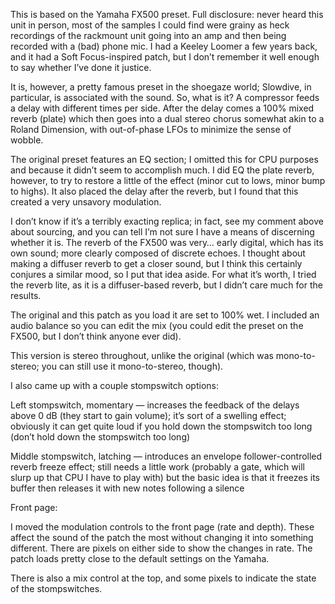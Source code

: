 This is based on the Yamaha FX500 preset. Full disclosure: never heard this unit in person, most of the samples I could find were grainy as heck recordings of the rackmount unit going into an amp and then being recorded with a (bad) phone mic. I had a Keeley Loomer a few years back, and it had a Soft Focus-inspired patch, but I don’t remember it well enough to say whether I’ve done it justice.

It is, however, a pretty famous preset in the shoegaze world; Slowdive, in particular, is associated with the sound. So, what is it? A compressor feeds a delay with different times per side. After the delay comes a 100% mixed reverb (plate) which then goes into a dual stereo chorus somewhat akin to a Roland Dimension, with out-of-phase LFOs to minimize the sense of wobble.

The original preset features an EQ section; I omitted this for CPU purposes and because it didn’t seem to accomplish much. I did EQ the plate reverb, however, to try to restore a little of the effect (minor cut to lows, minor bump to highs). It also placed the delay after the reverb, but I found that this created a very unsavory modulation.

I don’t know if it’s a terribly exacting replica; in fact, see my comment above about sourcing, and you can tell I’m not sure I have a means of discerning whether it is. The reverb of the FX500 was very… early digital, which has its own sound; more clearly composed of discrete echoes. I thought about making a diffuser reverb to get a closer sound, but I think this certainly conjures a similar mood, so I put that idea aside. For what it’s worth, I tried the reverb lite, as it is a diffuser-based reverb, but I didn’t care much for the results.

The original and this patch as you load it are set to 100% wet. I included an audio balance so you can edit the mix (you could edit the preset on the FX500, but I don’t think anyone ever did).

This version is stereo throughout, unlike the original (which was mono-to-stereo; you can still use it mono-to-stereo, though).

I also came up with a couple stompswitch options:

Left stompswitch, momentary — increases the feedback of the delays above 0 dB (they start to gain volume); it’s sort of a swelling effect; obviously it can get quite loud if you hold down the stompswitch too long (don’t hold down the stompswitch too long)

Middle stompswitch, latching — introduces an envelope follower-controlled reverb freeze effect; still needs a little work (probably a gate, which will slurp up that CPU I have to play with) but the basic idea is that it freezes its buffer then releases it with new notes following a silence

Front page:

I moved the modulation controls to the front page (rate and depth). These affect the sound of the patch the most without changing it into something different. There are pixels on either side to show the changes in rate. The patch loads pretty close to the default settings on the Yamaha.

There is also a mix control at the top, and some pixels to indicate the state of the stompswitches.